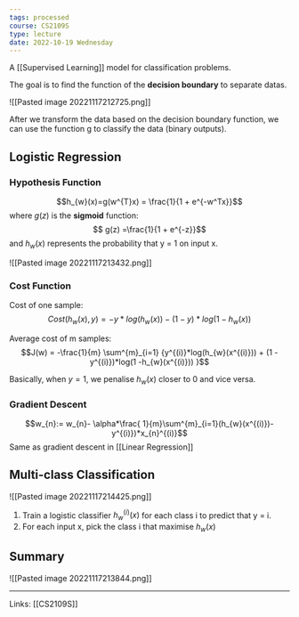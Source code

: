 ```yaml
---
tags: processed
course: CS2109S
type: lecture
date: 2022-10-19 Wednesday
---
```


A [[Supervised Learning]] model for classification problems.

The goal is to find the function of the **decision boundary** to separate datas.

![[Pasted image 20221117212725.png]]

After we transform the data based on the decision boundary function, we can use the function g to classify the data (binary outputs).

## Logistic Regression

### Hypothesis Function
$$h_{w}(x)=g(w^{T}x) = \frac{1}{1 + e^{-w^Tx}}$$
where $g(z)$ is the **sigmoid** function: 
$$ g(z) =\frac{1}{1 + e^{-z}}$$
and $h_{w}(x)$ represents the probability that y = 1 on input x.

![[Pasted image 20221117213432.png]]

### Cost Function

Cost of one sample:
$$Cost(h_{w}(x), y) = -y*log(h_{w}(x)) - (1 - y)*log(1 -h_{w}(x))$$

Average cost of m samples:
$$J(w) = -\frac{1}{m} \sum^{m}_{i=1} {y^{(i)}*log(h_{w}(x^{(i)})) + (1 - y^{(i)})*log(1 -h_{w}(x^{(i)})) }$$

Basically, when $y = 1$, we penalise $h_w(x)$ closer to 0 and vice versa.

### Gradient Descent
$$w_{n}:= w_{n}- \alpha*\frac{ 1}{m}\sum^{m}_{i=1}(h_{w}(x^{(i)})- y^{(i)})*x_{n}^{(i)}$$
Same as gradient descent in [[Linear Regression]]

## Multi-class Classification

![[Pasted image 20221117214425.png]]

1. Train a logistic classifier $h_{w}^{(i)}(x)$ for each class i to predict that y = i.
2. For each input x, pick the class i that maximise $h_w(x)$

## Summary

![[Pasted image 20221117213844.png]]


---
Links: [[CS2109S]]

